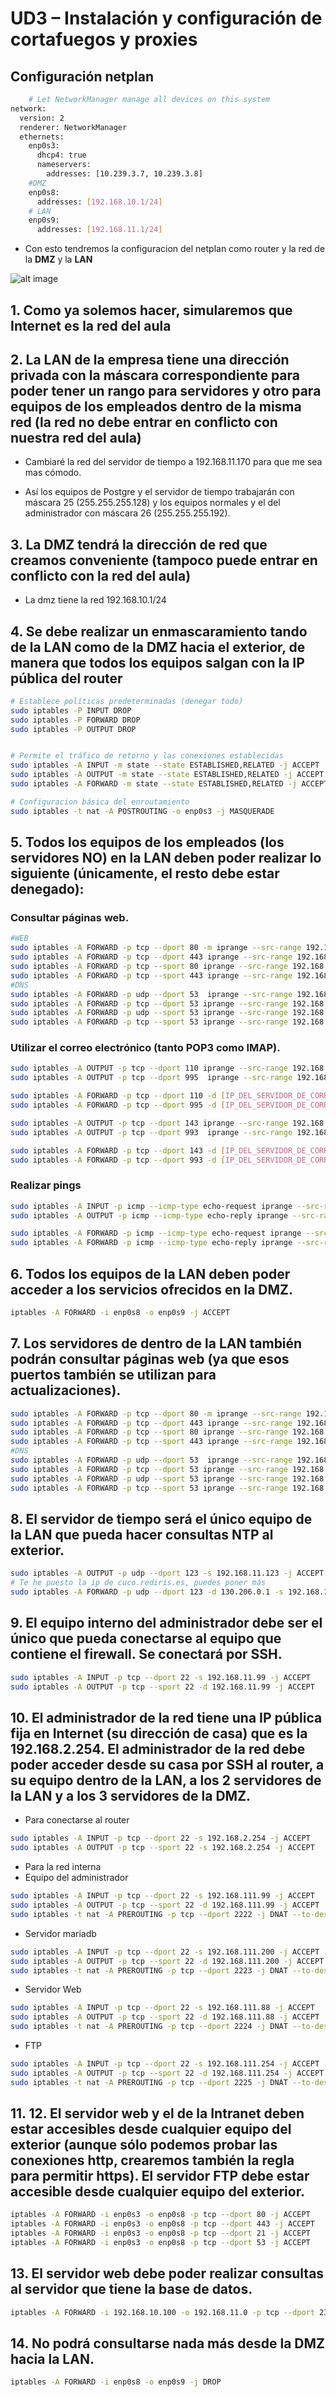 # UD3 – Instalación y configuración de cortafuegos y proxies

## Configuración netplan

```bash
    # Let NetworkManager manage all devices on this system
network:
  version: 2
  renderer: NetworkManager
  ethernets:
    enp0s3:
      dhcp4: true
      nameservers:
        addresses: [10.239.3.7, 10.239.3.8]
    #DMZ
    enp0s8:
      addresses: [192.168.10.1/24]
    # LAN
    enp0s9:
      addresses: [192.168.11.1/24]
```

- Con esto tendremos la configuracion del netplan como router y la red de la **DMZ** y la **LAN**

![alt image](/capturas/GNS3.png)

## 1. Como ya solemos hacer, simularemos que Internet es la red del aula

## 2. La LAN de la empresa tiene una dirección privada con la máscara correspondiente para poder tener un rango para servidores y otro para equipos de los empleados dentro de la misma red (la red no debe entrar en conflicto con nuestra red del aula)

- Cambiaré la red del servidor de tiempo a 192.168.11.170 para que me sea mas cómodo.

- Así los equipos de Postgre y el servidor de tiempo trabajarán con máscara 25 (255.255.255.128) y los equipos normales y el del administrador con máscara 26 (255.255.255.192).

## 3. La DMZ tendrá la dirección de red que creamos conveniente (tampoco puede entrar en conflicto con la red del aula)

- La dmz tiene la red 192.168.10.1/24

## 4. Se debe realizar un enmascaramiento tando de la LAN como de la DMZ hacia el exterior, de manera que todos los equipos salgan con la IP pública del router

```bash
# Establece políticas predeterminadas (denegar todo)
sudo iptables -P INPUT DROP
sudo iptables -P FORWARD DROP
sudo iptables -P OUTPUT DROP


# Permite el tráfico de retorno y las conexiones establecidas
sudo iptables -A INPUT -m state --state ESTABLISHED,RELATED -j ACCEPT
sudo iptables -A OUTPUT -m state --state ESTABLISHED,RELATED -j ACCEPT
sudo iptables -A FORWARD -m state --state ESTABLISHED,RELATED -j ACCEPT

# Configuracion básica del enroutamiento
sudo iptables -t nat -A POSTROUTING -o enp0s3 -j MASQUERADE
```

## 5. Todos los equipos de los empleados (los servidores NO) en la LAN deben poder realizar lo siguiente (únicamente, el resto debe estar denegado):
### Consultar páginas web.
```bash
#WEB
sudo iptables -A FORWARD -p tcp --dport 80 -m iprange --src-range 192.168.11.50-192.168.11.100 -j ACCEPT
sudo iptables -A FORWARD -p tcp --dport 443 iprange --src-range 192.168.11.50-192.168.11.100 -j ACCEPT
sudo iptables -A FORWARD -p tcp --sport 80 iprange --src-range 192.168.11.50-192.168.11.100 -j ACCEPT
sudo iptables -A FORWARD -p tcp --sport 443 iprange --src-range 192.168.11.50-192.168.11.100 -j ACCEPT
#DNS
sudo iptables -A FORWARD -p udp --dport 53  iprange --src-range 192.168.11.50-192.168.11.100 -j ACCEPT
sudo iptables -A FORWARD -p tcp --dport 53 iprange --src-range 192.168.11.50-192.168.11.100 -j ACCEPT
sudo iptables -A FORWARD -p udp --sport 53 iprange --src-range 192.168.11.50-192.168.11.100 -j ACCEPT
sudo iptables -A FORWARD -p tcp --sport 53 iprange --src-range 192.168.11.50-192.168.11.100 -j ACCEPT
```


### Utilizar el correo electrónico (tanto POP3 como IMAP).
```bash
sudo iptables -A OUTPUT -p tcp --dport 110 iprange --src-range 192.168.11.50-192.168.11.100 -j ACCEPT
sudo iptables -A OUTPUT -p tcp --dport 995  iprange --src-range 192.168.11.50-192.168.11.100 -j ACCEPT

sudo iptables -A FORWARD -p tcp --dport 110 -d [IP_DEL_SERVIDOR_DE_CORREO] iprange --src-range 192.168.11.50-192.168.11.100 -j ACCEPT
sudo iptables -A FORWARD -p tcp --dport 995 -d [IP_DEL_SERVIDOR_DE_CORREO] iprange --src-range 192.168.11.50-192.168.11.100 -j ACCEPT

sudo iptables -A OUTPUT -p tcp --dport 143 iprange --src-range 192.168.11.50-192.168.11.100 -j ACCEPT
sudo iptables -A OUTPUT -p tcp --dport 993  iprange --src-range 192.168.11.50-192.168.11.100 -j ACCEPT

sudo iptables -A FORWARD -p tcp --dport 143 -d [IP_DEL_SERVIDOR_DE_CORREO] iprange --src-range 192.168.11.50-192.168.11.100 -j ACCEPT
sudo iptables -A FORWARD -p tcp --dport 993 -d [IP_DEL_SERVIDOR_DE_CORREO] iprange --src-range 192.168.11.50-192.168.11.100 -j ACCEPT
```
### Realizar pings
```bash
sudo iptables -A INPUT -p icmp --icmp-type echo-request iprange --src-range 192.168.11.50-192.168.11.100 -j ACCEPT
sudo iptables -A OUTPUT -p icmp --icmp-type echo-reply iprange --src-range 192.168.11.50-192.168.11.100 -j ACCEPT

sudo iptables -A FORWARD -p icmp --icmp-type echo-request iprange --src-range 192.168.11.50-192.168.11.100 -j ACCEPT
sudo iptables -A FORWARD -p icmp --icmp-type echo-reply iprange --src-range 192.168.11.50-192.168.11.100 -j ACCEPT
```

## 6. Todos los equipos de la LAN deben poder acceder a los servicios ofrecidos en la DMZ.

```bash
iptables -A FORWARD -i enp0s8 -o enp0s9 -j ACCEPT
```

## 7. Los servidores de dentro de la LAN también podrán consultar páginas web (ya que esos puertos también se utilizan para actualizaciones).

```bash
sudo iptables -A FORWARD -p tcp --dport 80 -m iprange --src-range 192.168.11.128-192.168.11.255 -j ACCEPT
sudo iptables -A FORWARD -p tcp --dport 443 iprange --src-range 192.168.11.128-192.168.11.255 -j ACCEPT
sudo iptables -A FORWARD -p tcp --sport 80 iprange --src-range 192.168.11.128-192.168.11.255 -j ACCEPT
sudo iptables -A FORWARD -p tcp --sport 443 iprange --src-range 192.168.11.128-192.168.11.255 -j ACCEPT
#DNS
sudo iptables -A FORWARD -p udp --dport 53  iprange --src-range 192.168.11.128-192.168.11.255 -j ACCEPT
sudo iptables -A FORWARD -p tcp --dport 53 iprange --src-range 192.168.11.128-192.168.11.255 -j ACCEPT
sudo iptables -A FORWARD -p udp --sport 53 iprange --src-range 192.168.11.128-192.168.11.255 -j ACCEPT
sudo iptables -A FORWARD -p tcp --sport 53 iprange --src-range 192.168.11.128-192.168.11.255 -j ACCEPT
```

## 8. El servidor de tiempo será el único equipo de la LAN que pueda hacer consultas NTP al exterior.

```bash
sudo iptables -A OUTPUT -p udp --dport 123 -s 192.168.11.123 -j ACCEPT
# Te he puesto la ip de cuco.rediris.es, puedes poner más
sudo iptables -A FORWARD -p udp --dport 123 -d 130.206.0.1 -s 192.168.11.123 -j ACCEPT
```

## 9. El equipo interno del administrador debe ser el único que pueda conectarse al equipo que contiene el firewall. Se conectará por SSH.

```bash
sudo iptables -A INPUT -p tcp --dport 22 -s 192.168.11.99 -j ACCEPT
sudo iptables -A OUTPUT -p tcp --sport 22 -d 192.168.11.99 -j ACCEPT
```

## 10. El administrador de la red tiene una IP pública fija en Internet (su dirección de casa) que es la 192.168.2.254. El administrador de la red debe poder acceder desde su casa por SSH al router, a su equipo dentro de la LAN, a los 2 servidores de la LAN y a los 3 servidores de la DMZ.

- Para conectarse al router
```bash
sudo iptables -A INPUT -p tcp --dport 22 -s 192.168.2.254 -j ACCEPT
sudo iptables -A OUTPUT -p tcp --sport 22 -s 192.168.2.254 -j ACCEPT
```
- Para la red interna
- Equipo del administrador
```bash
sudo iptables -A INPUT -p tcp --dport 22 -s 192.168.111.99 -j ACCEPT
sudo iptables -A OUTPUT -p tcp --sport 22 -d 192.168.111.99 -j ACCEPT
sudo iptables -t nat -A PREROUTING -p tcp --dport 2222 -j DNAT --to-destination 192.168.111.99:22
```
- Servidor mariadb
```bash
sudo iptables -A INPUT -p tcp --dport 22 -s 192.168.111.200 -j ACCEPT
sudo iptables -A OUTPUT -p tcp --sport 22 -d 192.168.111.200 -j ACCEPT
sudo iptables -t nat -A PREROUTING -p tcp --dport 2223 -j DNAT --to-destination 192.168.111.200:22
```
- Servidor Web
```bash
sudo iptables -A INPUT -p tcp --dport 22 -s 192.168.111.88 -j ACCEPT
sudo iptables -A OUTPUT -p tcp --sport 22 -d 192.168.111.88 -j ACCEPT
sudo iptables -t nat -A PREROUTING -p tcp --dport 2224 -j DNAT --to-destination 192.168.111.88:22
```
- FTP
```bash
sudo iptables -A INPUT -p tcp --dport 22 -s 192.168.111.254 -j ACCEPT
sudo iptables -A OUTPUT -p tcp --sport 22 -d 192.168.111.254 -j ACCEPT
sudo iptables -t nat -A PREROUTING -p tcp --dport 2225 -j DNAT --to-destination 192.168.111.254:22
```

## 11. 12.  El servidor web y el de la Intranet deben estar accesibles desde cualquier equipo del exterior (aunque sólo podemos probar las conexiones http, crearemos también la regla para permitir https). El servidor FTP debe estar accesible desde cualquier equipo del exterior.
```bash
iptables -A FORWARD -i enp0s3 -o enp0s8 -p tcp --dport 80 -j ACCEPT
iptables -A FORWARD -i enp0s3 -o enp0s8 -p tcp --dport 443 -j ACCEPT
iptables -A FORWARD -i enp0s3 -o enp0s8 -p tcp --dport 21 -j ACCEPT
iptables -A FORWARD -i enp0s3 -o enp0s8 -p tcp --dport 53 -j ACCEPT
```

## 13. El servidor web debe poder realizar consultas al servidor que tiene la base de datos.
```bash
iptables -A FORWARD -i 192.168.10.100 -o 192.168.11.0 -p tcp --dport 2323 -j ACCEPT

```

## 14. No podrá consultarse nada más desde la DMZ hacia la LAN.
```bash
iptables -A FORWARD -i enp0s8 -o enp0s9 -j DROP
```
